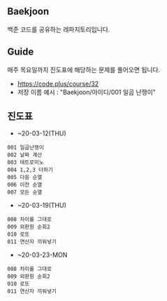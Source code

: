 ## Baekjoon
백준 코드를 공유하는 레파지토리입니다.

## Guide
매주 목요일까지 진도표에 해당하는 문제를 풀어오면 됩니다.
- https://code.plus/course/32
- 저장 이름 예시 : "Baekjoon/아이디/001 일곱 난쟁이"

## 진도표
- ~20-03-12(THU)
```
001 일곱난쟁이
002 날짜 계산
003 테트로미노
004 1,2,3 더하기
005 다음 순열
006 이전 순열
007 모든 순열
```
- ~20-03-19(THU)
```
008 차이를 그대로
009 외판원 순회2
010 로또
011 연산자 끼워넣기
```

- ~20-03-23-MON
```
008 차이를 그대로
009 외판원 순회2
010 로또
011 연산자 끼워넣기
```

